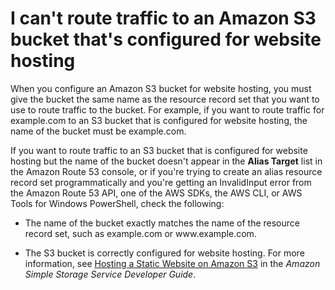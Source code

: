 # I can't route traffic to an Amazon S3 bucket that's configured for website hosting<a name="troubleshooting-s3-bucket-website-hosting"></a>

When you configure an Amazon S3 bucket for website hosting, you must give the bucket the same name as the resource record set that you want to use to route traffic to the bucket\. For example, if you want to route traffic for example\.com to an S3 bucket that is configured for website hosting, the name of the bucket must be example\.com\.

If you want to route traffic to an S3 bucket that is configured for website hosting but the name of the bucket doesn't appear in the **Alias Target** list in the Amazon Route 53 console, or if you're trying to create an alias resource record set programmatically and you're getting an InvalidInput error from the Amazon Route 53 API, one of the AWS SDKs, the AWS CLI, or AWS Tools for Windows PowerShell, check the following:

+ The name of the bucket exactly matches the name of the resource record set, such as example\.com or www\.example\.com\.

+ The S3 bucket is correctly configured for website hosting\. For more information, see [Hosting a Static Website on Amazon S3](http://docs.aws.amazon.com/AmazonS3/latest/dev/WebsiteHosting.html) in the *Amazon Simple Storage Service Developer Guide*\.
